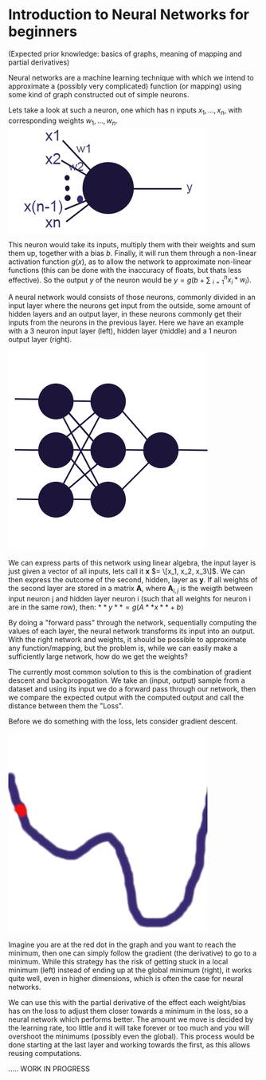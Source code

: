 
# Introduction to Neural Networks for beginners
(Expected prior knowledge: basics of graphs, meaning of mapping and partial derivatives)

Neural networks are a machine learning technique with which we intend to approximate a (possibly very complicated) function (or mapping) using some kind of graph constructed out of simple neurons. 

Lets take a look at such a neuron, one which has n inputs $x_1, ..., x_n$, with corresponding weights $w_1, ..., w_n$.
![0-NN/neuron.png](https://github.com/TU-e-Honors-Academy-AI-Track/DeepL_Intro/blob/00introtoNN/0-NN/neuron.png?raw=true)

This neuron would take its inputs, multiply them with their weights and sum them up, together with a bias $b$. Finally, it will run them through a non-linear activation function $g(x)$, as to allow the network to approximate non-linear functions (this can be done with the inaccuracy of floats, but thats less effective). So the output $y$ of the neuron would be $y=g(b +\sum$ $_{i=1}^{n} x_i*w_i)$.

A neural network would consists of those neurons, commonly divided in an input layer where the neurons get input from the outside, some amount of hidden layers and an output layer, in these neurons commonly get their inputs from the neurons in the previous layer. Here we have an example with a 3 neuron input layer (left), hidden layer (middle) and a 1 neuron output layer (right).

![0-NN/nn.png](https://github.com/TU-e-Honors-Academy-AI-Track/DeepL_Intro/blob/00introtoNN/0-NN/nn.png?raw=true)

We can express parts of this network using linear algebra, the input layer is just given a vector of all inputs, lets call it **x** $= \[x_1, x_2, x_3\]$. We can then express the outcome of the second, hidden, layer as **y**. If all weights of the second layer are stored in a matrix **A**, where $\bm{A}_{i,j}$ is the weigth between input neuron j and hidden layer neuron i (such that all weights for neuron i are in the same row), then:
$`**y**=g(A**x**+b)`$


By doing a "forward pass" through the network, sequentially computing the values of each layer, the neural network transforms its input into an output. With the right network and weights, it should be possible to approximate any function/mapping, but the problem is, while we can easily make a sufficiently large network, how do we get the weights?

The currently most common solution to this is the combination of gradient descent and backpropogation. We take an (input, output) sample from a dataset and using its input we do a forward pass through our network, then we compare the expected output with the computed output and call the distance between them the "Loss".

Before we do something with the loss, lets consider gradient descent. 

![0-NN/gradient.png](https://github.com/TU-e-Honors-Academy-AI-Track/DeepL_Intro/blob/00introtoNN/0-NN/gradient.png?raw=true)

Imagine you are at the red dot in the graph and you want to reach the minimum, then one can simply follow the gradient (the derivative) to go to a minimum. While this strategy has the risk of getting stuck in a local minimum (left) instead of ending up at the global minimum (right), it works quite well, even in higher dimensions, which is often the case for neural networks. 

We can use this with the partial derivative of the effect each weight/bias has on the loss to adjust them closer towards a minimum in the loss, so a neural network which performs better. The amount we move is decided by the learning rate, too little and it will take forever or too much and you will overshoot the minimums (possibly even the global). This process would be done starting at the last layer and working towards the first, as this allows reusing computations.

..... WORK IN PROGRESS
